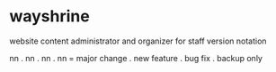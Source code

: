 # wayshrine
website content administrator and organizer for staff
version notation


nn . nn . nn . nn = major change . new feature . bug fix . backup only
